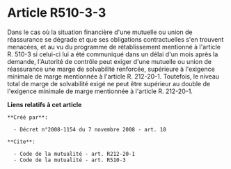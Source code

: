 # Article R510-3-3

Dans le cas où la situation financière d'une mutuelle ou union de réassurance se dégrade et que ses obligations
contractuelles s'en trouvent menacées, et au vu du programme de rétablissement mentionné à l'article R. 510-3 si celui-ci lui
a été communiqué dans un délai d'un mois après la demande, l'Autorité de contrôle peut exiger d'une mutuelle ou union de
réassurance une marge de solvabilité renforcée, supérieure à l'exigence minimale de marge mentionnée à l'article R. 212-20-1.
Toutefois, le niveau total de marge de solvabilité exigé ne peut être supérieur au double de l'exigence minimale de marge
mentionnée à l'article R. 212-20-1.

**Liens relatifs à cet article**

	**Créé par**:

	  - Décret n°2008-1154 du 7 novembre 2008 - art. 18

	**Cite**:

	  - Code de la mutualité - art. R212-20-1
	  - Code de la mutualité - art. R510-3
